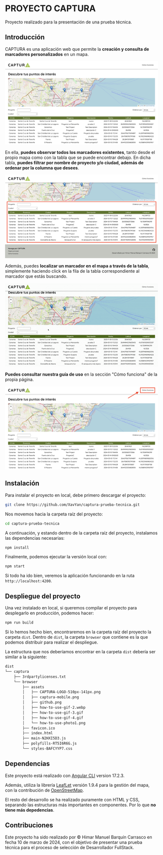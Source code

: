 # PROYECTO CAPTURA

Proyecto realizado para la presentación de una prueba técnica.

## Introducción

CAPTURA es una aplicación web que permite la **creación y consulta de marcadores personalizados** en un mapa.

![Presentación de la aplicación web CAPTURA](./src/assets/readme-introduction.png)

En ella, **puedes observar todos los marcadores existentes**, tanto desde el propio mapa como con la tabla que se puede encontrar debajo. En dicha tabla, **puedes filtrar por nombre de proyecto y/o ciudad, además de ordenar por la columna que desees**.

![Presentación de la tabla de marcadores](./src/assets/readme-marker-table.png)

Además, puedes **localizar un marcador en el mapa a través de la tabla**, simplemente haciendo click en la fila de la tabla correspondiente al marcador que estás buscando.

![Haciendo click en la fila de un marcador para localizarlo en el mapa](./src/assets/how-to-use-gif-3.gif)

**Puedes consultar nuestra guía de uso** en la sección "Cómo funciona" de la propia página.

![Puedes consultar nuestro manual de uso en la sección "Cómo funciona" de la propia plataforma](./src/assets/readme-how-to-use-location.png)

## Instalación

Para instalar el proyecto en local, debe primero descargar el proyecto:

```bash
git clone https://github.com/XavYan/captura-prueba-tecnica.git
```

Nos movemos hacia la carpeta raíz del proyecto:

```bash
cd captura-prueba-tecnica
```

A continuación, y estando dentro de la carpeta raíz del proyecto, instalamos las dependencias necesarias:

```bash
npm install
```

Finalmente, podemos ejecutar la versión local con:

```bash
npm start
```

Si todo ha ido bien, veremos la aplicación funcionando en la ruta `http://localhost:4200`.

## Despliegue del proyecto

Una vez instalado en local, si queremos compilar el proyecto para desplegarlo en producción, podemos hacer:

```bash
npm run build
```

Si lo hemos hecho bien, encontraremos en la carpeta raíz del proyecto la carpeta `dist`. Dentro de `dist`, la carpeta `browser` que contiene es la que podemos distribuir para realizar el despliegue.

La estructura que nos deberíamos encontrar en la carpeta `dist` debería ser similar a la siguiente:

```bash
dist
└── captura
    ├── 3rdpartylicenses.txt
    └── browser
        ├── assets
        │   ├── CAPTURA-LOGO-510px-141px.png
        │   ├── captura-mobile.png
        │   ├── github.png
        │   ├── how-to-use-gif-2.webp
        │   ├── how-to-use-gif-3.gif
        │   ├── how-to-use-gif-4.gif
        │   └── how-to-use-photo1.png
        ├── favicon.ico
        ├── index.html
        ├── main-N2HXI5D3.js
        ├── polyfills-RT5I6R6G.js
        └── styles-BAFCYYP7.css
```

## Dependencias

Este proyecto está realizado con [Angular CLI](https://github.com/angular/angular-cli) version 17.2.3.

Además, utiliza la librería [LeafLet](https://leafletjs.com/) versión 1.9.4 para la gestión del mapa, con la contribución de [OpenStreetMap](https://www.openstreetmap.org/copyright).

El resto del desarrollo se ha realizado puramente con HTML y CSS, separando las estructuras más importantes en componentes. Por lo que **no tiene más depedencias**.

## Contribuciones

Este proyecto ha sido realizado por &copy; Himar Manuel Barquín Carrasco en fecha 10 de marzo de 2024, con el objetivo de presentar una prueba técnica para el proceso de selección de Desarrollador FullStack.
